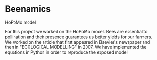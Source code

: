 # Beenamics
HoPoMo model

For this project we worked on the HoPoMo model. Bees are essential to pollination and their presence guarantees us better yields for our
farmers. We worked on the article that first appeared in Elsevier's newspaper and then in "ECOLOGICAL MODELLING" in 2007. We
have implemented the equations in Python in order to reproduce the exposed model.

